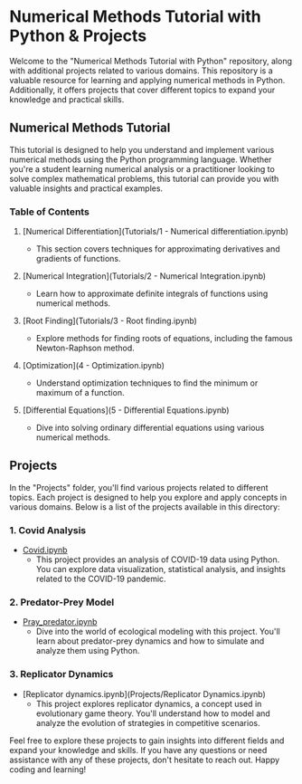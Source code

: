 # Numerical Methods Tutorial with Python & Projects

Welcome to the "Numerical Methods Tutorial with Python" repository, along with additional projects related to various domains. This repository is a valuable resource for learning and applying numerical methods in Python. Additionally, it offers projects that cover different topics to expand your knowledge and practical skills.

## Numerical Methods Tutorial

This tutorial is designed to help you understand and implement various numerical methods using the Python programming language. Whether you're a student learning numerical analysis or a practitioner looking to solve complex mathematical problems, this tutorial can provide you with valuable insights and practical examples.

### Table of Contents

1. [Numerical Differentiation](Tutorials/1 - Numerical differentiation.ipynb)
   - This section covers techniques for approximating derivatives and gradients of functions.

2. [Numerical Integration](Tutorials/2 - Numerical Integration.ipynb)
   - Learn how to approximate definite integrals of functions using numerical methods.

3. [Root Finding](Tutorials/3 - Root finding.ipynb)
   - Explore methods for finding roots of equations, including the famous Newton-Raphson method.

4. [Optimization](4 - Optimization.ipynb)
   - Understand optimization techniques to find the minimum or maximum of a function.

5. [Differential Equations](5 - Differential Equations.ipynb)
   - Dive into solving ordinary differential equations using various numerical methods.

## Projects

In the "Projects" folder, you'll find various projects related to different topics. Each project is designed to help you explore and apply concepts in various domains. Below is a list of the projects available in this directory:

### 1. Covid Analysis
- [Covid.ipynb](Projects/Covid.ipynb)
  - This project provides an analysis of COVID-19 data using Python. You can explore data visualization, statistical analysis, and insights related to the COVID-19 pandemic.

### 2. Predator-Prey Model
- [Pray_predator.ipynb](Projects/Pray_predator.ipynb)
  - Dive into the world of ecological modeling with this project. You'll learn about predator-prey dynamics and how to simulate and analyze them using Python.

### 3. Replicator Dynamics
- [Replicator dynamics.ipynb](Projects/Replicator Dynamics.ipynb)
  - This project explores replicator dynamics, a concept used in evolutionary game theory. You'll understand how to model and analyze the evolution of strategies in competitive scenarios.

Feel free to explore these projects to gain insights into different fields and expand your knowledge and skills. If you have any questions or need assistance with any of these projects, don't hesitate to reach out. Happy coding and learning!

